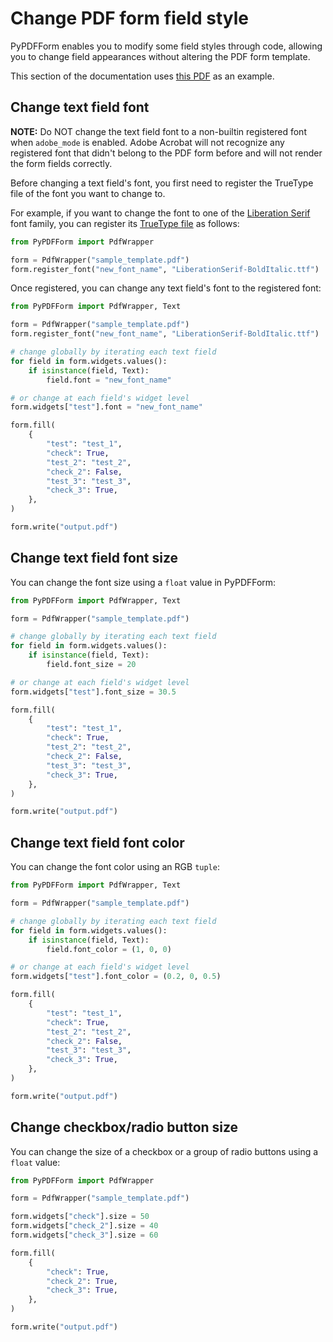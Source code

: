 # Change PDF form field style

PyPDFForm enables you to modify some field styles through code, allowing you to change field appearances without altering the PDF form template.

This section of the documentation uses [this PDF](https://github.com/chinapandaman/PyPDFForm/raw/master/pdf_samples/sample_template.pdf) as an example.

## Change text field font

**NOTE:** Do NOT change the text field font to a non-builtin registered font when `adobe_mode` is enabled. Adobe Acrobat will not recognize any registered font that didn't belong to the PDF form before and will not render the form fields correctly.

Before changing a text field's font, you first need to register the TrueType file of the font you want to change to.

For example, if you want to change the font to one of the [Liberation Serif](https://fonts.adobe.com/fonts/liberation-serif) font family, you can register its [TrueType file](https://github.com/chinapandaman/PyPDFForm/raw/master/font_samples/LiberationSerif-BoldItalic.ttf) as follows:

```python
from PyPDFForm import PdfWrapper

form = PdfWrapper("sample_template.pdf")
form.register_font("new_font_name", "LiberationSerif-BoldItalic.ttf")
```

Once registered, you can change any text field's font to the registered font:

```python
from PyPDFForm import PdfWrapper, Text

form = PdfWrapper("sample_template.pdf")
form.register_font("new_font_name", "LiberationSerif-BoldItalic.ttf")

# change globally by iterating each text field
for field in form.widgets.values():
    if isinstance(field, Text):
        field.font = "new_font_name"

# or change at each field's widget level
form.widgets["test"].font = "new_font_name"

form.fill(
    {
        "test": "test_1",
        "check": True,
        "test_2": "test_2",
        "check_2": False,
        "test_3": "test_3",
        "check_3": True,
    },
)

form.write("output.pdf")
```

## Change text field font size

You can change the font size using a `float` value in PyPDFForm:

```python
from PyPDFForm import PdfWrapper, Text

form = PdfWrapper("sample_template.pdf")

# change globally by iterating each text field
for field in form.widgets.values():
    if isinstance(field, Text):
        field.font_size = 20

# or change at each field's widget level
form.widgets["test"].font_size = 30.5

form.fill(
    {
        "test": "test_1",
        "check": True,
        "test_2": "test_2",
        "check_2": False,
        "test_3": "test_3",
        "check_3": True,
    },
)

form.write("output.pdf")
```

## Change text field font color

You can change the font color using an RGB `tuple`:

```python
from PyPDFForm import PdfWrapper, Text

form = PdfWrapper("sample_template.pdf")

# change globally by iterating each text field
for field in form.widgets.values():
    if isinstance(field, Text):
        field.font_color = (1, 0, 0)

# or change at each field's widget level
form.widgets["test"].font_color = (0.2, 0, 0.5)

form.fill(
    {
        "test": "test_1",
        "check": True,
        "test_2": "test_2",
        "check_2": False,
        "test_3": "test_3",
        "check_3": True,
    },
)

form.write("output.pdf")
```

## Change checkbox/radio button size

You can change the size of a checkbox or a group of radio buttons using a `float` value:

```python
from PyPDFForm import PdfWrapper

form = PdfWrapper("sample_template.pdf")

form.widgets["check"].size = 50
form.widgets["check_2"].size = 40
form.widgets["check_3"].size = 60

form.fill(
    {
        "check": True,
        "check_2": True,
        "check_3": True,
    },
)

form.write("output.pdf")
```
